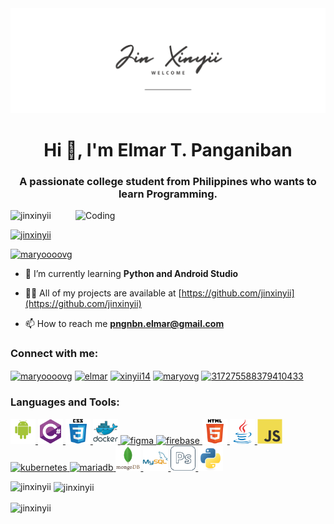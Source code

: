 <img src="https://github.com/jinxinyii/jinxinyii/blob/main/jinxinyii.png" alt="banner">
<h1 align="center">Hi 👋, I'm Elmar T. Panganiban</h1>
<h3 align="center">A passionate college student from Philippines who wants to learn Programming.</h3>
<img align="right" alt="Coding" width="400" src="https://images-wixmp-ed30a86b8c4ca887773594c2.wixmp.com/f/db7c6753-956b-4327-8db9-27975ad43253/db2bpd5-0b5cd9ea-53cc-409c-91bb-1651be393b6c.gif?token=eyJ0eXAiOiJKV1QiLCJhbGciOiJIUzI1NiJ9.eyJzdWIiOiJ1cm46YXBwOjdlMGQxODg5ODIyNjQzNzNhNWYwZDQxNWVhMGQyNmUwIiwiaXNzIjoidXJuOmFwcDo3ZTBkMTg4OTgyMjY0MzczYTVmMGQ0MTVlYTBkMjZlMCIsIm9iaiI6W1t7InBhdGgiOiJcL2ZcL2RiN2M2NzUzLTk1NmItNDMyNy04ZGI5LTI3OTc1YWQ0MzI1M1wvZGIyYnBkNS0wYjVjZDllYS01M2NjLTQwOWMtOTFiYi0xNjUxYmUzOTNiNmMuZ2lmIn1dXSwiYXVkIjpbInVybjpzZXJ2aWNlOmZpbGUuZG93bmxvYWQiXX0.4QBd2gjsm3Vh9tn6NbGuZwz5icDzNLe5QSC2uFlzpdI)">

<p align="left"> <img src="https://komarev.com/ghpvc/?username=jinxinyii&label=Profile%20views&color=0e75b6&style=flat" alt="jinxinyii" /> </p>

<p align="left"> <a href="https://github.com/ryo-ma/github-profile-trophy"><img src="https://github-profile-trophy.vercel.app/?username=jinxinyii" alt="jinxinyii" /></a> </p>

<p align="left"> <a href="https://twitter.com/maryoooovg" target="blank"><img src="https://img.shields.io/twitter/follow/maryoooovg?logo=twitter&style=for-the-badge" alt="maryoooovg" /></a> </p>

- 🌱 I’m currently learning **Python and Android Studio**

- 👨‍💻 All of my projects are available at [https://github.com/jinxinyii](https://github.com/jinxinyii)

- 📫 How to reach me **pngnbn.elmar@gmail.com**

<h3 align="left">Connect with me:</h3>
<p align="left">
<a href="https://twitter.com/maryoooovg" target="blank"><img align="center" src="https://raw.githubusercontent.com/rahuldkjain/github-profile-readme-generator/master/src/images/icons/Social/twitter.svg" alt="maryoooovg" height="30" width="40" /></a>
<a href="https://fb.com/maryooovg" target="blank"><img align="center" src="https://raw.githubusercontent.com/rahuldkjain/github-profile-readme-generator/master/src/images/icons/Social/facebook.svg" alt="elmar" height="30" width="40" /></a>
<a href="https://instagram.com/xinyii14" target="blank"><img align="center" src="https://raw.githubusercontent.com/rahuldkjain/github-profile-readme-generator/master/src/images/icons/Social/instagram.svg" alt="xinyii14" height="30" width="40" /></a>
<a href="https://www.youtube.com/c/maryovg" target="blank"><img align="center" src="https://raw.githubusercontent.com/rahuldkjain/github-profile-readme-generator/master/src/images/icons/Social/youtube.svg" alt="maryovg" height="30" width="40" /></a>
<a href="https://discord.gg/317275588379410433" target="blank"><img align="center" src="https://raw.githubusercontent.com/rahuldkjain/github-profile-readme-generator/master/src/images/icons/Social/discord.svg" alt="317275588379410433" height="30" width="40" /></a>
</p>

<h3 align="left">Languages and Tools:</h3>
<p align="left"> <a href="https://developer.android.com" target="_blank" rel="noreferrer"> <img src="https://raw.githubusercontent.com/devicons/devicon/master/icons/android/android-original-wordmark.svg" alt="android" width="40" height="40"/> </a> <a href="https://www.w3schools.com/cs/" target="_blank" rel="noreferrer"> <img src="https://raw.githubusercontent.com/devicons/devicon/master/icons/csharp/csharp-original.svg" alt="csharp" width="40" height="40"/> </a> <a href="https://www.w3schools.com/css/" target="_blank" rel="noreferrer"> <img src="https://raw.githubusercontent.com/devicons/devicon/master/icons/css3/css3-original-wordmark.svg" alt="css3" width="40" height="40"/> </a> <a href="https://www.docker.com/" target="_blank" rel="noreferrer"> <img src="https://raw.githubusercontent.com/devicons/devicon/master/icons/docker/docker-original-wordmark.svg" alt="docker" width="40" height="40"/> </a> <a href="https://www.figma.com/" target="_blank" rel="noreferrer"> <img src="https://www.vectorlogo.zone/logos/figma/figma-icon.svg" alt="figma" width="40" height="40"/> </a> <a href="https://firebase.google.com/" target="_blank" rel="noreferrer"> <img src="https://www.vectorlogo.zone/logos/firebase/firebase-icon.svg" alt="firebase" width="40" height="40"/> </a> <a href="https://www.w3.org/html/" target="_blank" rel="noreferrer"> <img src="https://raw.githubusercontent.com/devicons/devicon/master/icons/html5/html5-original-wordmark.svg" alt="html5" width="40" height="40"/> </a> <a href="https://www.java.com" target="_blank" rel="noreferrer"> <img src="https://raw.githubusercontent.com/devicons/devicon/master/icons/java/java-original.svg" alt="java" width="40" height="40"/> </a> <a href="https://developer.mozilla.org/en-US/docs/Web/JavaScript" target="_blank" rel="noreferrer"> <img src="https://raw.githubusercontent.com/devicons/devicon/master/icons/javascript/javascript-original.svg" alt="javascript" width="40" height="40"/> </a> <a href="https://kubernetes.io" target="_blank" rel="noreferrer"> <img src="https://www.vectorlogo.zone/logos/kubernetes/kubernetes-icon.svg" alt="kubernetes" width="40" height="40"/> </a> <a href="https://mariadb.org/" target="_blank" rel="noreferrer"> <img src="https://www.vectorlogo.zone/logos/mariadb/mariadb-icon.svg" alt="mariadb" width="40" height="40"/> </a> <a href="https://www.mongodb.com/" target="_blank" rel="noreferrer"> <img src="https://raw.githubusercontent.com/devicons/devicon/master/icons/mongodb/mongodb-original-wordmark.svg" alt="mongodb" width="40" height="40"/> </a> <a href="https://www.mysql.com/" target="_blank" rel="noreferrer"> <img src="https://raw.githubusercontent.com/devicons/devicon/master/icons/mysql/mysql-original-wordmark.svg" alt="mysql" width="40" height="40"/> </a> <a href="https://www.photoshop.com/en" target="_blank" rel="noreferrer"> <img src="https://raw.githubusercontent.com/devicons/devicon/master/icons/photoshop/photoshop-line.svg" alt="photoshop" width="40" height="40"/> </a> <a href="https://www.python.org" target="_blank" rel="noreferrer"> <img src="https://raw.githubusercontent.com/devicons/devicon/master/icons/python/python-original.svg" alt="python" width="40" height="40"/> </a> </p>

<p><img align="left" src="https://github-readme-stats.vercel.app/api/top-langs?username=jinxinyii&show_icons=true&locale=en&layout=compact" alt="jinxinyii" /></p>

<p>&nbsp;<img align="center" src="https://github-readme-stats.vercel.app/api?username=jinxinyii&show_icons=true&locale=en" alt="jinxinyii" /></p>

<p><img align="center" src="https://github-readme-streak-stats.herokuapp.com/?user=jinxinyii&" alt="jinxinyii" /></p>
